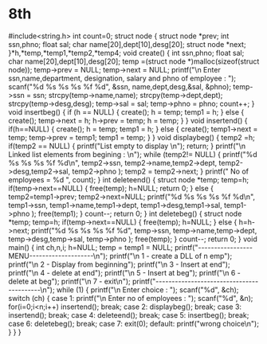 # 8th
#include<string.h>
int count=0;
struct node
{
struct node *prev;
int ssn,phno;
float sal;
char name[20],dept[10],desg[20];
struct node *next;
}*h,*temp,*temp1,*temp2,*temp4;
void create()
{
int ssn,phno;
float sal;
char name[20],dept[10],desg[20];
 temp =(struct node *)malloc(sizeof(struct node));
 temp->prev = NULL;
 temp->next = NULL;
 printf("\n Enter ssn,name,department, designation, salary and phno of employee : ");
 scanf("%d %s %s %s %f %d", &ssn, name,dept,desg,&sal, &phno);
 temp->ssn = ssn;
 strcpy(temp->name,name);
 strcpy(temp->dept,dept);
 strcpy(temp->desg,desg);
 temp->sal = sal;
 temp->phno = phno;
 count++;
}
void insertbeg()
{
if (h == NULL)
 {
create();
 h = temp;
 temp1 = h;
 }
else
 {
 create();
 temp->next = h;
 h->prev = temp;
 h = temp;
 }
}
void insertend()
{
if(h==NULL)
 {
 create();
 h = temp;
 temp1 = h;
 }
else
 {
 create();
 temp1->next = temp;
 temp->prev = temp1;
 temp1 = temp;
 }
}
void displaybeg()
{
 temp2 =h;
if(temp2 == NULL)
 {
 printf("List empty to display \n");
 return;
 }
 printf("\n Linked list elements from begining : \n");
while (temp2!= NULL)
 {
 printf("%d %s %s %s %f %d\n", temp2->ssn, temp2->name,temp2->dept,
 temp2->desg,temp2->sal, temp2->phno );
 temp2 = temp2->next; 
}
 printf(" No of employees = %d ", count);
}
int deleteend()
{
struct node *temp;
 temp=h;
if(temp->next==NULL)
 {
 free(temp);
 h=NULL;
 return 0;
 }
else
 {
 temp2=temp1->prev;
 temp2->next=NULL;
 printf("%d %s %s %s %f %d\n", temp1->ssn, temp1->name,temp1->dept,
 temp1->desg,temp1->sal, temp1->phno );
 free(temp1);
 }
 count--;
return 0;
}
int deletebeg()
{
struct node *temp;
 temp=h;
if(temp->next==NULL)
 {
 free(temp);
 h=NULL;
 }
else
 {
 h=h->next;
 printf("%d %s %s %s %f %d", temp->ssn, temp->name,temp->dept,
 temp->desg,temp->sal, temp->phno );
 free(temp);
 }
 count--;
return 0; 
}
void main()
{
int ch,n,i;
 h=NULL;
 temp = temp1 = NULL;
 printf("-----------------MENU--------------------\n");
 printf("\n 1 - create a DLL of n emp");
 printf("\n 2 - Display from beginning");
 printf("\n 3 - Insert at end");
 printf("\n 4 - delete at end");
 printf("\n 5 - Insert at beg");
 printf("\n 6 - delete at beg");
 printf("\n 7 - exit\n");
 printf("------------------------------------------\n");
while (1)
 {
 printf("\n Enter choice : ");
 scanf("%d", &ch);
 switch (ch)
 {
 case 1:
 printf("\n Enter no of employees : ");
 scanf("%d", &n);
 for(i=0;i<n;i++)
 insertend();
 break;
 case 2:
 displaybeg();
 break;
 case 3:
 insertend();
 break;
 case 4:
 deleteend();
 break;
 case 5:
 insertbeg();
 break;
 case 6:
 deletebeg();
 break;
 case 7:
 exit(0);
 default: 
printf("wrong choice\n");
 }
 }
}
